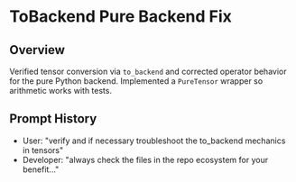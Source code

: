 # ToBackend Pure Backend Fix

## Overview
Verified tensor conversion via `to_backend` and corrected operator behavior for the pure Python backend. Implemented a `PureTensor` wrapper so arithmetic works with tests.

## Prompt History
- User: "verify and if necessary troubleshoot the to_backend mechanics in tensors"
- Developer: "always check the files in the repo ecosystem for your benefit..."

